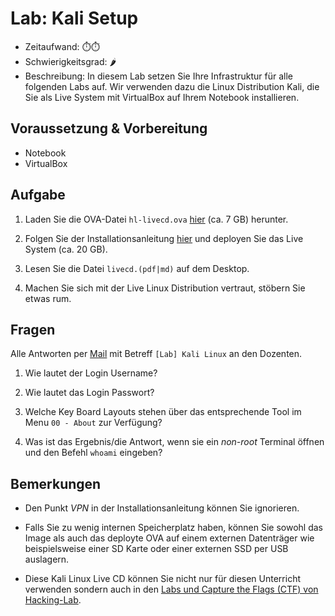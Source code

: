 # Lab: Kali Setup

-   Zeitaufwand:        ⏱️⏱️
-   Schwierigkeitsgrad: 🌶️
-   Beschreibung: In diesem Lab setzen Sie Ihre Infrastruktur für alle folgenden Labs auf. Wir verwenden dazu die Linux Distribution Kali, die Sie als Live System mit VirtualBox auf Ihrem Notebook installieren.

## Voraussetzung & Vorbereitung

-   Notebook
-   VirtualBox

## Aufgabe

1.  Laden Sie die OVA-Datei `hl-livecd.ova` [hier](https://livecd.hacking-lab.com/largefiles/livecd/daily/hl-livecd.ova) (ca. 7 GB) herunter.

2.  Folgen Sie der Installationsanleitung [hier](https://github.com/Hacking-Lab/hl-livecd/blob/master/guides/install-livecd-de.md) und deployen Sie das Live System (ca. 20 GB).

3.  Lesen Sie die Datei `livecd.(pdf|md)` auf dem Desktop.

4.  Machen Sie sich mit der Live Linux Distribution vertraut, stöbern Sie etwas rum.

## Fragen

Alle Antworten per [Mail](mailto:pascal.knecht@juventus.schule?subject=[Lab]%20Kali%20Setup) mit Betreff `[Lab] Kali Linux` an den Dozenten.

1.  Wie lautet der Login Username?

2.  Wie lautet das Login Passwort?

3.  Welche Key Board Layouts stehen über das entsprechende Tool im Menu `00 - About` zur Verfügung?

4.  Was ist das Ergebnis/die Antwort, wenn sie ein _non-root_ Terminal öffnen und den Befehl `whoami` eingeben?

## Bemerkungen

-   Den Punkt _VPN_ in der Installationsanleitung können Sie ignorieren.

-   Falls Sie zu wenig internen Speicherplatz haben, können Sie sowohl das Image als auch das deployte OVA auf einem externen Datenträger wie beispielsweise einer SD Karte oder einer externen SSD per USB auslagern.

-   Diese Kali Linux Live CD können Sie nicht nur für diesen Unterricht verwenden sondern auch in den [Labs und Capture the Flags (CTF) von Hacking-Lab](https://www.hacking-lab.com/index.html).
